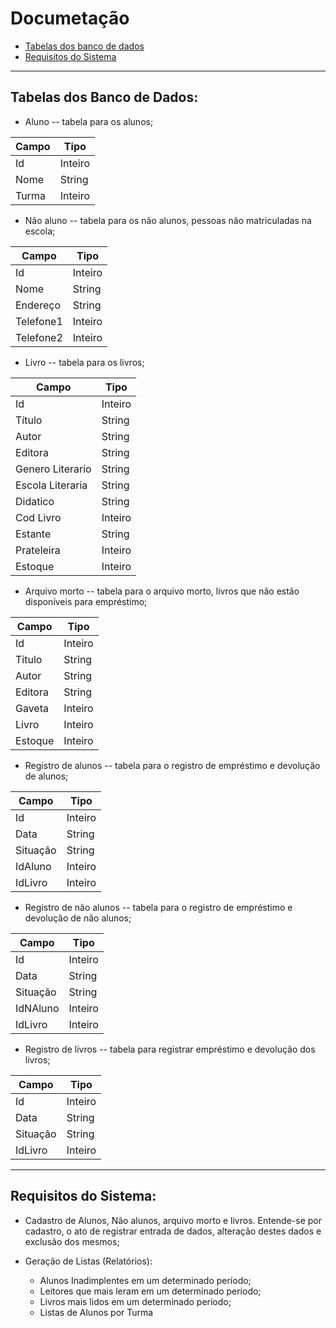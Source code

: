 # Documetação

+ [Tabelas dos banco de dados](#tabelas-dos-banco-de-dados)
+ [Requisitos do Sistema](#requisitos-do-sistema)

---

## Tabelas dos Banco de Dados:

+ Aluno -- tabela para os alunos;

| Campo | Tipo    |
|-------|---------|
| Id    | Inteiro |
| Nome  | String  |
| Turma | Inteiro |

+ Não aluno -- tabela para os não alunos, pessoas não matriculadas na escola;

| Campo     | Tipo    |
|-----------|---------|
| Id        | Inteiro |
| Nome      | String  |
| Endereço  | String  |
| Telefone1 | Inteiro |
| Telefone2 | Inteiro |

+ Livro -- tabela para os livros;

| Campo            | Tipo    |
|------------------|---------|
| Id               | Inteiro |
| Título           | String  |
| Autor            | String  |
| Editora          | String  |
| Genero Literario | String  |
| Escola Literaria | String  |
| Didatico         | String  |
| Cod Livro        | Inteiro |
| Estante          | String  |
| Prateleira       | Inteiro |
| Estoque          | Inteiro |

+ Arquivo morto -- tabela para o arquivo morto, livros que não estão disponíveis para empréstimo;

| Campo            | Tipo    |
|------------------|---------|
| Id               | Inteiro |
| Título           | String  |
| Autor            | String  |
| Editora          | String  |
| Gaveta           | Inteiro |
| Livro            | Inteiro |
| Estoque          | Inteiro |

+ Registro de alunos -- tabela para o registro de empréstimo e devolução de alunos;

| Campo    | Tipo    |
|----------|---------|
| Id       | Inteiro |
| Data     | String  |
| Situação | String  |
| IdAluno  | Inteiro |
| IdLivro  | Inteiro |

+ Registro de não alunos -- tabela para o registro de empréstimo e devolução de não alunos;

| Campo    | Tipo    |
|----------|---------|
| Id       | Inteiro |
| Data     | String  |
| Situação | String  |
| IdNAluno | Inteiro |
| IdLivro  | Inteiro |

+ Registro de livros -- tabela para registrar empréstimo e devolução dos livros;

| Campo    | Tipo    |
|----------|---------|
| Id       | Inteiro |
| Data     | String  |
| Situação | String  |
| IdLivro  | Inteiro |

---

## Requisitos do Sistema:

+ Cadastro de Alunos, Não alunos, arquivo morto e livros. Entende-se por cadastro, o ato de registrar entrada de dados, alteração destes dados e exclusão dos mesmos;

+ Geração de Listas (Relatórios):

  + Alunos Inadimplentes em um determinado período;
  + Leitores que mais leram em um determinado período;
  + Livros mais lidos em um determinado período;
  + Listas de Alunos por Turma
